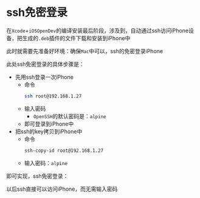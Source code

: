 
# ssh免密登录

在`Xcode`+`iOSOpenDev`的编译安装最后阶段，涉及到，自动通过ssh访问iPhone设备，把生成的`.deb`插件的文件下载和安装到iPhone中

此时就需要先准备好环境：确保`Mac`中可以，ssh的免密登录iPhone

此处ssh免密登录的具体步骤是：

* 先用ssh登录一次iPhone
  * 命令
    ```bash
    ssh root@192.168.1.27
    ```
  * 输入密码
    * `OpenSSH`的默认密码是：`alpine`
  * 即可登录到iPhone中
* 把ssh的key拷贝到iPhone中
  * 命令
    ```bash
    ssh-copy-id root@192.168.1.27
    ```
  * 输入密码：`alpine`

即可实现，ssh免密登录：

以后ssh直接可以访问iPhone，而无需输入密码
